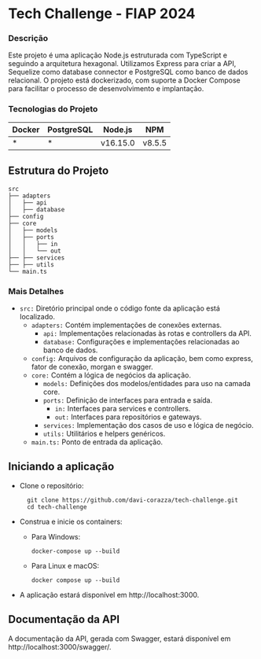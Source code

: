 # Tech Challenge - FIAP 2024

### Descrição

Este projeto é uma aplicação Node.js estruturada com TypeScript e seguindo a arquitetura hexagonal. Utilizamos Express para criar a API, Sequelize como database connector e PostgreSQL como banco de dados relacional. O projeto está dockerizado, com suporte a Docker Compose para facilitar o processo de desenvolvimento e implantação.

### Tecnologias do Projeto

| Docker | PostgreSQL | Node.js  | NPM    |
|--------|------------|----------|--------|
| *      | *          | v16.15.0 | v8.5.5 |

## Estrutura do Projeto

	src
	├── adapters
	│   ├── api
	│   ├── database
	├── config
	├── core
	│   ├── models
	│   ├── ports
	│   │   ├── in
	│   │   └── out
	├── ├── services
	├── ├── utils
	└── main.ts

### Mais Detalhes
- `src:` Diretório principal onde o código fonte da aplicação está localizado.
	- `adapters:` Contém implementações de conexões externas.
		- `api:` Implementações relacionadas às rotas e controllers da API.
		- `database:` Configurações e implementações relacionadas ao banco de dados.
	- `config:` Arquivos de configuração da aplicação, bem como express, fator de conexão, morgan e swagger.
	- `core:` Contém a lógica de negócios da aplicação.
		- `models:` Definições dos modelos/entidades para uso na camada core.
		- `ports:` Definição de interfaces para entrada e saída.
			- `in:` Interfaces para services e controllers.
			- `out:` Interfaces para repositórios e gateways.
		- `services:` Implementação dos casos de uso e lógica de negócio.
		- `utils:` Utilitários e helpers genéricos.
	- `main.ts:` Ponto de entrada da aplicação.

## Iniciando a aplicação
- Clone o repositório:

		git clone https://github.com/davi-corazza/tech-challenge.git
		cd tech-challenge

- Construa e inicie os containers:

	*	Para Windows:

			docker-compose up --build

	*	Para Linux e macOS:

			docker compose up --build

- A aplicação estará disponível em http://localhost:3000.

## Documentação da API
A documentação da API, gerada com Swagger, estará disponível em http://localhost:3000/swagger/.
